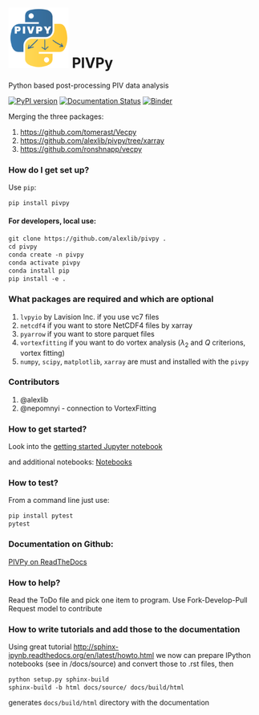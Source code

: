 


#  <img src="pivpy_logo.png" alt="PIVPy" width="120" height="120">  PIVPy 

Python based post-processing PIV data analysis


[![PyPI version](https://badge.fury.io/py/pivpy.svg)](https://badge.fury.io/py/pivpy)
[![Documentation Status](https://readthedocs.org/projects/pivpy/badge/?version=latest)](https://pivpy.readthedocs.io/en/latest/?badge=latest)
[![Binder](https://mybinder.org/badge_logo.svg)](https://mybinder.org/v2/gh/alexlib/pivpy/master?filepath=examples%2Fnotebooks%2FGetting_Started.ipynb)



Merging the three packages: 
1. https://github.com/tomerast/Vecpy
2. https://github.com/alexlib/pivpy/tree/xarray
3. https://github.com/ronshnapp/vecpy


### How do I get set up? ###

Use `pip`:  

    pip install pivpy

#### For developers, local use: 

    git clone https://github.com/alexlib/pivpy .
    cd pivpy
    conda create -n pivpy
    conda activate pivpy
    conda install pip
    pip install -e .

   
### What packages are required and which are optional

1. `lvpyio` by Lavision Inc. if you use vc7 files
2. `netcdf4` if you want to store NetCDF4 files by xarray
3. `pyarrow` if you want to store parquet files
4. `vortexfitting` if you want to do vortex analysis ($\lambda_2$ and $Q$ criterions, vortex fitting) 
5. `numpy`, `scipy`, `matplotlib`, `xarray` are must and installed with the `pivpy`

 
### Contributors

1. @alexlib
2. @nepomnyi - connection to VortexFitting 

    
### How to get started? 

Look into the [getting started Jupyter notebook](https://github.com/alexlib/pivpy/blob/master/examples/notebooks/Getting_Started.ipynb)

and additional notebooks:
[Notebooks](https://github.com/alexlib/pivpy/blob/master/examples/notebooks/)

### How to test? ### 

From a command line just use:

    pip install pytest
    pytest
    
### Documentation on Github:

[PIVPy on ReadTheDocs](http://pivpy.readthedocs.io)

### How to help? ###

Read the ToDo file and pick one item to program. Use Fork-Develop-Pull Request model to 
contribute

### How to write tutorials and add those to the documentation ###

Using great tutorial http://sphinx-ipynb.readthedocs.org/en/latest/howto.html we now can 
prepare IPython notebooks (see in /docs/source) and convert those to .rst files, then 

    python setup.py sphinx-build
    sphinx-build -b html docs/source/ docs/build/html
    
generates ```docs/build/html``` directory with the documentation
